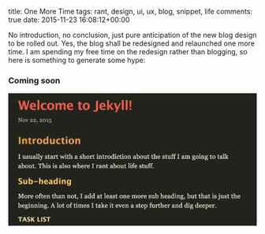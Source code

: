 title: One More Time
tags: rant, design, ui, ux, blog, snippet, life
comments: true
date: 2015-11-23 16:08:12+00:00

No introduction, no conclusion, just pure anticipation of the new blog design to be rolled out. Yes, the blog shall be redesigned and relaunched one more time. I am spending my free time on the redesign rather than blogging, so here is something to generate some hype:

### Coming soon

![image](/images/blog-content-design.png)
